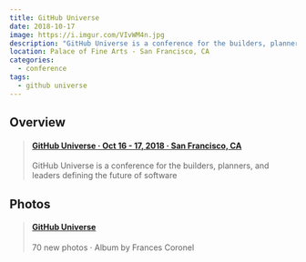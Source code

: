 ```yaml
---
title: GitHub Universe
date: 2018-10-17
image: https://i.imgur.com/VIvWM4n.jpg
description: "GitHub Universe is a conference for the builders, planners, and leaders defining the future of software. 😸🐙"
location: Palace of Fine Arts - San Francisco, CA
categories:
  - conference
tags:
  - github universe
---
```


## Overview

<blockquote class="embedly-card" data-card-controls="0"><h4><a href="https://githubuniverse.com/">GitHub Universe · Oct 16 - 17, 2018 · San Francisco, CA</a></h4><p>GitHub Universe is a conference for the builders, planners, and leaders defining the future of software</p></blockquote>
<script async src="//cdn.embedly.com/widgets/platform.js" charset="UTF-8"></script>

## Photos

<blockquote class="embedly-card" data-card-controls="0"><h4><a href="https://photos.app.goo.gl/5mGsr62poYfNquVG6">GitHub Universe</a></h4><p>70 new photos · Album by Frances Coronel</p></blockquote>
<script async src="//cdn.embedly.com/widgets/platform.js" charset="UTF-8"></script>
